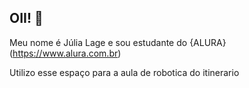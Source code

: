 ## OII! 👋

Meu nome é Júlia Lage e sou estudante do {ALURA}(https://www.alura.com.br)

Utilizo esse espaço para a aula de robotica do itinerario
